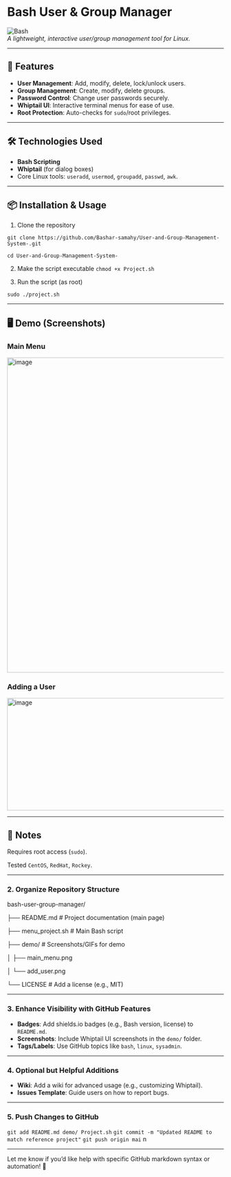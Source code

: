 # Bash User & Group Manager  

![Bash](https://img.shields.io/badge/Bash-4EAA25?style=for-the-badge&logo=gnu-bash&logoColor=white)  
*A lightweight, interactive user/group management tool for Linux.*  

---

## 🚀 Features  
- **User Management**: Add, modify, delete, lock/unlock users.  
- **Group Management**: Create, modify, delete groups.  
- **Password Control**: Change user passwords securely.  
- **Whiptail UI**: Interactive terminal menus for ease of use.  
- **Root Protection**: Auto-checks for `sudo`/root privileges.  

---

## 🛠️ Technologies Used  
- **Bash Scripting**  
- **Whiptail** (for dialog boxes)  
- Core Linux tools: `useradd`, `usermod`, `groupadd`, `passwd`, `awk`.  

---

## 📦 Installation & Usage  

1. Clone the repository

`git clone https://github.com/Bashar-samahy/User-and-Group-Management-System-.git`  

`cd User-and-Group-Management-System-`  

2. Make the script executable
`chmod +x Project.sh`

3. Run the script (as root)

`sudo ./project.sh`

---

## 🖥️ Demo (Screenshots)

### Main Menu

<img width="951" height="731" alt="image" src="https://github.com/user-attachments/assets/c6e5c621-0e8b-4003-afd0-ce9ff99a9ae5" />


### Adding a User

<img width="506" height="261" alt="image" src="https://github.com/user-attachments/assets/a3908111-8350-4710-a36a-1be8341398a3" />




---


## 📝 Notes
Requires root access (`sudo`).

Tested `CentOS`, `RedHat`, `Rockey`.

---

### **2. Organize Repository Structure**

bash-user-group-manager/

├── README.md # Project documentation (main page)

├── menu_project.sh # Main Bash script

├── demo/ # Screenshots/GIFs for demo

│ ├── main_menu.png

│ └── add_user.png

└── LICENSE # Add a license (e.g., MIT)

---

### **3. Enhance Visibility with GitHub Features**
- **Badges**: Add shields.io badges (e.g., Bash version, license) to `README.md`.  
- **Screenshots**: Include Whiptail UI screenshots in the `demo/` folder.  
- **Tags/Labels**: Use GitHub topics like `bash`, `linux`, `sysadmin`.  

---

### **4. Optional but Helpful Additions**
- **Wiki**: Add a wiki for advanced usage (e.g., customizing Whiptail).  
- **Issues Template**: Guide users on how to report bugs.  

---

### **5. Push Changes to GitHub**
`git add README.md demo/ Project.sh`
`git commit -m "Updated README to match reference project"`
`git push origin mai`
n

---


Let me know if you’d like help with specific GitHub markdown syntax or automation! 🚀
